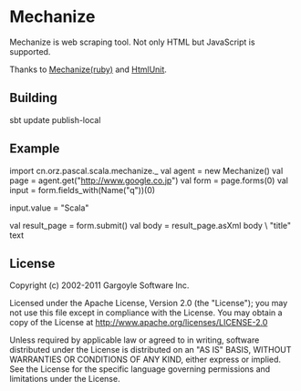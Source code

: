 # Mechanize

Mechanize is web scraping tool. 
Not only HTML but JavaScript is supported. 

Thanks to  [Mechanize(ruby)](https://github.com/tenderlove/mechanize) and [HtmlUnit](http://htmlunit.sourceforge.net/). 

## Building
 sbt update publish-local

## Example
 import cn.orz.pascal.scala.mechanize._
 val agent = new Mechanize()
 val page  = agent.get("http://www.google.co.jp")
 val form  = page.forms(0)
 val input = form.fields_with(Name("q"))(0)

 input.value = "Scala"
 
 val result_page = form.submit()
 val body = result_page.asXml
 body \\ "title" text


## License 
 Copyright (c) 2002-2011 Gargoyle Software Inc.

 Licensed under the Apache License, Version 2.0 (the "License");
 you may not use this file except in compliance with the License.
 You may obtain a copy of the License at
 http://www.apache.org/licenses/LICENSE-2.0
 
 Unless required by applicable law or agreed to in writing, software
 distributed under the License is distributed on an "AS IS" BASIS,
 WITHOUT WARRANTIES OR CONDITIONS OF ANY KIND, either express or implied.
 See the License for the specific language governing permissions and
 limitations under the License.

